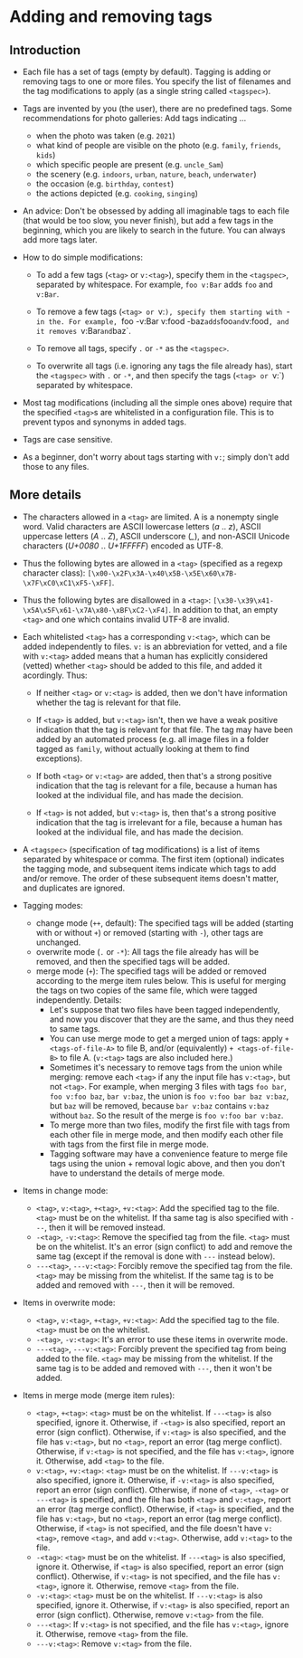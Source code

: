 # Adding and removing tags

## Introduction

* Each file has a set of tags (empty by default). Tagging is adding or removing tags to one or more files. You specify the list of filenames and the tag modifications to apply (as a single string called `<tagspec>`).

* Tags are invented by you (the user), there are no predefined tags. Some recommendations for photo galleries: Add tags indicating ...

  * when the photo was taken (e.g. `2021`)
  * what kind of people are visible on the photo (e.g. `family`, `friends`, `kids`)
  * which specific people are present (e.g. `uncle_Sam`)
  * the scenery (e.g. `indoors`, `urban`, `nature`, `beach`, `underwater`)
  * the occasion (e.g. `birthday`, `contest`)
  * the actions depicted (e.g. `cooking`, `singing`)

* An advice: Don't be obsessed by adding all imaginable tags to each file (that would be too slow, you never finish), but add a few tags in the beginning, which you are likely to search in the future. You can always add more tags later.

* How to do simple modifications:

  * To add a few tags (`<tag>` or `v:<tag>`), specify them in the `<tagspec>`, separated by whitespace. For example, `foo v:Bar` adds `foo` and `v:Bar`.

  * To remove a few tags (`<tag> or `v:<tag>`), specify them starting with `-` in the `<tagspec>`. For example, `foo -v:Bar v:food -baz` adds `foo` and `v:food`, and it removes `v:Bar` and `baz`.

  * To remove all tags, specify `.` or `-*` as the `<tagspec>`.

  * To overwrite all tags (i.e. ignoring any tags the file already has), start the `<tagspec>` with `.` or `-*`, and then specify the tags (`<tag> or `v:<tag>`) separated by whitespace.

* Most tag modifications (including all the simple ones above) require that the specified `<tag>`s are whitelisted in a configuration file. This is to prevent typos and synonyms in added tags.

* Tags are case sensitive.

* As a beginner, don't worry about tags starting with `v:`; simply don't add those to any files.

## More details

* The characters allowed in a `<tag>` are limited. A <tag> is a nonempty single word. Valid characters are ASCII lowercase letters (*a* .. *z*), ASCII uppercase letters (*A* .. *Z*), ASCII underscore (*\_*), and non-ASCII Unicode characters (*U+0080* ..  *U+1FFFFF*) encoded as UTF-8.

* Thus the following bytes are allowed in a `<tag>` (specified as a regexp character class): `[\x00-\x2F\x3A-\x40\x5B-\x5E\x60\x7B-\x7F\xC0\xC1\xF5-\xFF]`.

* Thus the following bytes are disallowed in a `<tag>`: `[\x30-\x39\x41-\x5A\x5F\x61-\x7A\x80-\xBF\xC2-\xF4]`. In addition to that, an empty `<tag>` and one which contains invalid UTF-8 are invalid.

* Each whitelisted `<tag>` has a corresponding `v:<tag>`, which can be added independently to files. `v:` is an abbreviation for vetted, and a file with `v:<tag>` added means that a human has explicitly considered (vetted) whether `<tag>` should be added to this file, and added it acordingly. Thus:

  * If neither `<tag>` or `v:<tag>` is added, then we don't have information whether the tag is relevant for that file.

  * If `<tag>` is added, but `v:<tag>` isn't, then we have a weak positive indication that the tag is relevant for that file. The tag may have been added by an automated process (e.g. all image files in a folder tagged as `family`, without actually looking at them to find exceptions).

  * If both `<tag>` or `v:<tag>` are added, then that's a strong positive indication that the tag is relevant for a file, because a human has looked at the individual file, and has made the decision.

  * If `<tag>` is not added, but `v:<tag>` is, then that's a strong positive indication that the tag is irrelevant for a file, because a human has looked at the individual file, and has made the decision.

* A `<tagspec>` (specification of tag modifications) is a list of items separated by whitespace or comma. The first item (optional) indicates the tagging mode, and subsequent items indicate which tags to add and/or remove. The order of these subsequent items doesn't matter, and duplicates are ignored.

* Tagging modes:

  * change mode (`++`, default): The specified tags will be added (starting with or without `+`) or removed (starting with `-`), other tags are unchanged.
  * overwrite mode (`.` or `-*`): All tags the file already has will be removed, and then the specified tags will be added.
  * merge mode (`+`): The specified tags will be added or removed according to the merge item rules below. This is useful for merging the tags on two copies of the same file, which were tagged independently. Details:
    * Let's suppose that two files have been tagged independently, and now you discover that they are the same, and thus they need to same tags.
    * You can use merge mode to get a merged union of tags: apply `+ <tags-of-file-A>` to file B, and/or (equivalently) `+ <tags-of-file-B>` to file A. (`v:<tag>` tags are also included here.)
    * Sometimes it's necessary to remove tags from the union while merging: remove each `<tag>` if any the input file has `v:<tag>`, but not `<tag>`. For example, when merging 3 files with tags `foo bar`, `foo v:foo baz`, `bar v:baz`, the union is `foo v:foo bar baz v:baz`, but `baz` will be removed, because `bar v:baz` contains `v:baz` without `baz`. So the result of the merge is `foo v:foo bar v:baz`.
    * To merge more than two files, modify the first file with tags from each other file in merge mode, and then modify each other file with tags from the first file in merge mode.
    * Tagging software may have a convenience feature to merge file tags using the union + removal logic above, and then you don't have to understand the details of merge mode.

* Items in change mode:

  * `<tag>`, `v:<tag>`, `+<tag>`, `+v:<tag>`: Add the specified tag to the file. `<tag>` must be on the whitelist. If tha same tag is also specified with `---`, then it will be removed instead.
  * `-<tag>`, `-v:<tag>`: Remove the specified tag from the file. `<tag>` must be on the whitelist. It's an error (sign conflict) to add and remove the same tag (except if the removal is done with `---` instead below).
  * `---<tag>`, `---v:<tag>`: Forcibly remove the specified tag from the file. `<tag>` may be missing from the whitelist. If the same tag is to be added and removed with `---`, then it will be removed.

* Items in overwrite mode:

  * `<tag>`, `v:<tag>`, `+<tag>`, `+v:<tag>`: Add the specified tag to the file. `<tag>` must be on the whitelist.
  * `-<tag>`, `-v:<tag>`: It's an error to use these items in overwrite mode.
  * `---<tag>`, `---v:<tag>`: Forcibly prevent the specified tag from being added to the file. `<tag>` may be missing from the whitelist. If the same tag is to be added and removed with `---`, then it won't be added.

* Items in merge mode (merge item rules):

  * `<tag>`, `+<tag>`: `<tag>` must be on the whitelist. If `---<tag>` is also specified, ignore it. Otherwise, if `-<tag>` is also specified, report an error (sign conflict). Otherwise, if `v:<tag>` is also specified, and the file has `v:<tag>`, but no `<tag>`, report an error (tag merge conflict). Otherwise, if `v:<tag>` is not specified, and the file has `v:<tag>`, ignore it. Otherwise, add `<tag>` to the file.
  * `v:<tag>`, `+v:<tag>`: `<tag>` must be on the whitelist. If `---v:<tag>` is also specified, ignore it. Otherwise, if `-v:<tag>` is also specified, report an error (sign conflict).  Otherwise, if none of `<tag>`, `-<tag>` or `---<tag>` is specified, and the file has both `<tag>` and `v:<tag>`, report an error (tag merge conflict). Otherwise, if `<tag>` is specified, and the file has `v:<tag>`, but no `<tag>`, report an error (tag merge conflict). Otherwise, if `<tag>` is not specified, and the file doesn't have `v:<tag>`, remove `<tag>`, and add `v:<tag>`.  Otherwise, add `v:<tag>` to the file.
  * `-<tag>`: `<tag>` must be on the whitelist. If `---<tag>` is also specified, ignore it. Otherwise, if `<tag>` is also specified, report an error (sign conflict). Otherwise, if `v:<tag>` is not specified, and the file has `v:<tag>`, ignore it. Otherwise, remove `<tag>` from the file.
  * `-v:<tag>`: `<tag>` must be on the whitelist. If `---v:<tag>` is also specified, ignore it. Otherwise, if `v:<tag>` is also specified, report an error (sign conflict). Otherwise, remove `v:<tag>` from the file.
  * `---<tag>`: If `v:<tag>` is not specified, and the file has `v:<tag>`, ignore it. Otherwise, remove `<tag>` from the file.
  * `---v:<tag>`: Remove `v:<tag>` from the file.
